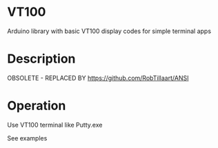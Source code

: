 # VT100

Arduino library with basic VT100 display codes for simple terminal apps

# Description

OBSOLETE - REPLACED BY https://github.com/RobTillaart/ANSI

# Operation

Use VT100 terminal like Putty.exe

See examples

